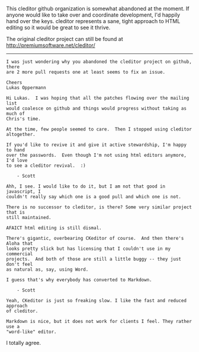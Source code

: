 This cleditor github organization is somewhat abandoned at the moment.
If anyone would like to take over and coordinate development, I'd
happily hand over the keys.  cleditor represents a sane, tight approach
to HTML editing so it would be great to see it thrive.

The original cleditor project can still be found at
http://premiumsoftware.net/cleditor/

--------

```
I was just wondering why you abandoned the cleditor project on github, there
are 2 more pull requests one at least seems to fix an issue.

Cheers
Lukas Oppermann
```

```
Hi Lukas.  I was hoping that all the patches flowing over the mailing list
would coalesce on github and things would progress without taking as much of
Chris's time.

At the time, few people seemed to care.  Then I stopped using cleditor altogether.

If you'd like to revive it and give it active stewardship, I'm happy to hand
over the passwords.  Even though I'm not using html editors anymore, I'd love
to see a cleditor revival.  :)

    - Scott
```

```
Ahh, I see. I would like to do it, but I am not that good in javascript, I
couldn't really say which one is a good pull and which one is not.

There is no successor to cleditor, is there? Some very similar project that is
still maintained.
```

```
AFAICT html editing is still dismal.

There's gigantic, overbearing CKeditor of course.  And then there's Aloha that
looks pretty slick but has licensing that I couldn't use in my commercial
projects.  And both of those are still a little buggy -- they just don't feel
as natural as, say, using Word.

I guess that's why everybody has converted to Markdown.

    - Scott
```

```
Yeah, CKeditor is just so freaking slow. I like the fast and reduced approach
of cleditor.

Markdown is nice, but it does not work for clients I feel. They rather use a
"word-like" editor.
```

I totally agree.
